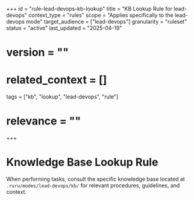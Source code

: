 +++
id = "rule-lead-devops-kb-lookup"
title = "KB Lookup Rule for lead-devops"
context_type = "rules"
scope = "Applies specifically to the lead-devops mode"
target_audience = ["lead-devops"]
granularity = "ruleset"
status = "active"
last_updated = "2025-04-19"
# version = ""
# related_context = []
tags = ["kb", "lookup", "lead-devops", "rule"]
# relevance = ""
+++

# Knowledge Base Lookup Rule

When performing tasks, consult the specific knowledge base located at `.ruru/modes/lead-devops/kb/` for relevant procedures, guidelines, and context.